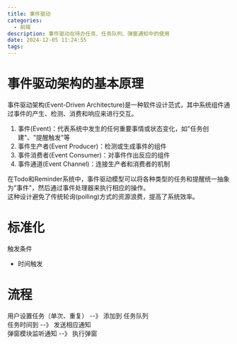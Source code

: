 ```yaml
---
title: 事件驱动
categories:
  - 前端
description: 事件驱动在待办任务、任务队列、弹窗通知中的使用
date: 2024-12-05 11:24:55
tags:
---
```


# 事件驱动架构的基本原理

事件驱动架构(Event-Driven Architecture)是一种软件设计范式，其中系统组件通过事件的产生、检测、消费和响应来进行交互。  
1. 事件(Event)：代表系统中发生的任何重要事情或状态变化，如"任务创建"、"提醒触发"等
2. 事件生产者(Event Producer)：检测或生成事件的组件
3. 事件消费者(Event Consumer)：对事件作出反应的组件
4. 事件通道(Event Channel)：连接生产者和消费者的机制 

在Todo和Reminder系统中，事件驱动模型可以将各种类型的任务和提醒统一抽象为"事件"，然后通过事件处理器来执行相应的操作。  
这种设计避免了传统轮询(polling)方式的资源浪费，提高了系统效率。  

# 标准化

触发条件  
- 时间触发

# 流程

用户设置任务（单次、重复） --》 添加到 任务队列  
任务时间到 --》 发送相应通知  
弹窗模块监听通知 --》 执行弹窗  